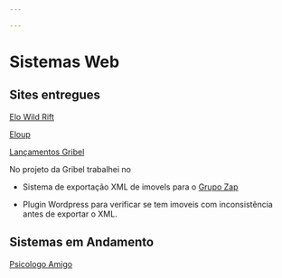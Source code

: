 ```yaml
---

---
```


# Sistemas Web



## Sites entregues

[Elo Wild Rift](https://elowildrift.com.br/) 

[Eloup](https://eloup.com.br/)

[Lançamentos Gribel](https://lancamentosgribel.com.br/) 

No projeto da Gribel trabalhei no

- Sistema de exportação XML de imovels para o [Grupo Zap](https://developers.grupozap.com/)

- Plugin Wordpress para verificar se tem imoveis com inconsistência antes de exportar o XML. 

## Sistemas em Andamento

[Psicologo Amigo](https://psicologoamigo.com.br/)


